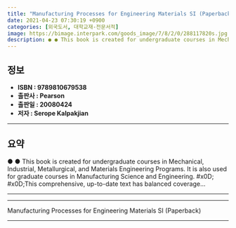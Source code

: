 ```yaml
---
title: "Manufacturing Processes for Engineering Materials SI (Paperback)"
date: 2021-04-23 07:30:19 +0900
categories: [외국도서, 대학교재-전문서적]
image: https://bimage.interpark.com/goods_image/7/8/2/0/288117820s.jpg
description: ● ● This book is created for undergraduate courses in Mechanical, Industrial, Metallurgical, and Materials Engineering Programs. It is also used for graduate
---
```


## **정보**

- **ISBN : 9789810679538**
- **출판사 : Pearson**
- **출판일 : 20080424**
- **저자 : Serope Kalpakjian**

------



## **요약**

●  ●  This book is created for undergraduate courses in Mechanical, Industrial, Metallurgical, and Materials Engineering Programs. It is also used for graduate courses in Manufacturing Science and Engineering.  #x0D; #x0D;This comprehensive, up-to-date text has balanced coverage... 

------



------


Manufacturing Processes for Engineering Materials SI (Paperback) 

------


